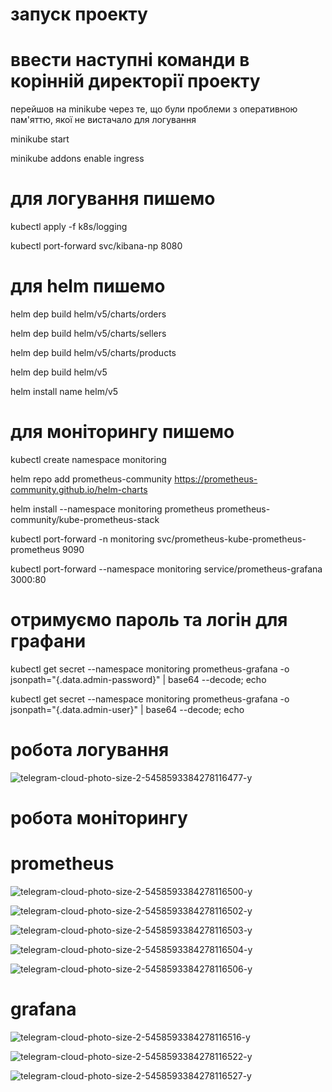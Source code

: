 # запуск проекту

# ввести наступні команди в корінній директорії проекту

перейшов на minikube через те, що були проблеми з оперативною пам'яттю, якої не вистачало для логування

minikube start

minikube addons enable ingress

# для логування пишемо

kubectl apply -f k8s/logging

kubectl port-forward svc/kibana-np 8080 


# для helm пишемо

helm dep build helm/v5/charts/orders

helm dep build helm/v5/charts/sellers

helm dep build helm/v5/charts/products

helm dep build helm/v5

helm install name helm/v5

# для моніторингу пишемо 

kubectl create namespace monitoring 

helm repo add prometheus-community https://prometheus-community.github.io/helm-charts

helm install --namespace monitoring prometheus prometheus-community/kube-prometheus-stack

kubectl port-forward -n monitoring svc/prometheus-kube-prometheus-prometheus  9090

kubectl port-forward --namespace monitoring service/prometheus-grafana 3000:80

# отримуємо пароль та логін для графани

kubectl get secret --namespace monitoring prometheus-grafana -o jsonpath="{.data.admin-password}" | base64 --decode; echo 

kubectl get secret --namespace monitoring prometheus-grafana -o jsonpath="{.data.admin-user}" | base64 --decode; echo 

# робота логування 

![telegram-cloud-photo-size-2-5458593384278116477-y](https://github.com/BlackberryV/microservices/assets/86734171/6b5af4dc-76ff-4870-8973-fa1b07cbb95e)

# робота моніторингу

# prometheus

![telegram-cloud-photo-size-2-5458593384278116500-y](https://github.com/BlackberryV/microservices/assets/86734171/5863a59d-4bf8-4210-ab85-736ddff1d7b9)

![telegram-cloud-photo-size-2-5458593384278116502-y](https://github.com/BlackberryV/microservices/assets/86734171/1ae02144-f736-44dc-83be-b88f723d2d1f)

![telegram-cloud-photo-size-2-5458593384278116503-y](https://github.com/BlackberryV/microservices/assets/86734171/0f7c7b5c-60fd-45f0-899c-e273452f429d)

![telegram-cloud-photo-size-2-5458593384278116504-y](https://github.com/BlackberryV/microservices/assets/86734171/6746f6a3-018d-46fc-8c58-756871457258)

![telegram-cloud-photo-size-2-5458593384278116506-y](https://github.com/BlackberryV/microservices/assets/86734171/a0e1c9a6-1107-4cae-a1db-4fc85847ee52)

# grafana

![telegram-cloud-photo-size-2-5458593384278116516-y](https://github.com/BlackberryV/microservices/assets/86734171/517a751f-29b3-4fc7-a7e9-a5b2fc9afed2)

![telegram-cloud-photo-size-2-5458593384278116522-y](https://github.com/BlackberryV/microservices/assets/86734171/d98b504e-7070-4682-a2d3-619a45fc2995)

![telegram-cloud-photo-size-2-5458593384278116527-y](https://github.com/BlackberryV/microservices/assets/86734171/205c2502-bf3e-4363-bc5f-c16aeb57893e)


